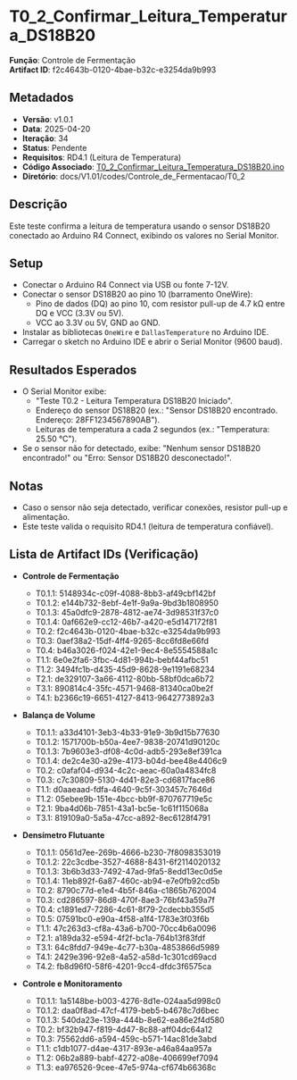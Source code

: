 # T0_2_Confirmar_Leitura_Temperatura_DS18B20  
**Função**: Controle de Fermentação  
**Artifact ID**: f2c4643b-0120-4bae-b32c-e3254da9b993  

## Metadados  
- **Versão**: v1.0.1  
- **Data**: 2025-04-20  
- **Iteração**: 34  
- **Status**: Pendente  
- **Requisitos**: RD4.1 (Leitura de Temperatura)  
- **Código Associado**: [T0_2_Confirmar_Leitura_Temperatura_DS18B20.ino](./T0_2_Confirmar_Leitura_Temperatura_DS18B20.ino)  
- **Diretório**: docs/V1.01/codes/Controle_de_Fermentacao/T0_2  

## Descrição  
Este teste confirma a leitura de temperatura usando o sensor DS18B20 conectado ao Arduino R4 Connect, exibindo os valores no Serial Monitor.  

## Setup  
- Conectar o Arduino R4 Connect via USB ou fonte 7-12V.  
- Conectar o sensor DS18B20 ao pino 10 (barramento OneWire):  
  - Pino de dados (DQ) ao pino 10, com resistor pull-up de 4.7 kΩ entre DQ e VCC (3.3V ou 5V).  
  - VCC ao 3.3V ou 5V, GND ao GND.  
- Instalar as bibliotecas `OneWire` e `DallasTemperature` no Arduino IDE.  
- Carregar o sketch no Arduino IDE e abrir o Serial Monitor (9600 baud).  

## Resultados Esperados  
- O Serial Monitor exibe:  
  - "Teste T0.2 - Leitura Temperatura DS18B20 Iniciado".  
  - Endereço do sensor DS18B20 (ex.: "Sensor DS18B20 encontrado. Endereço: 28FF1234567890AB").  
  - Leituras de temperatura a cada 2 segundos (ex.: "Temperatura: 25.50 °C").  
- Se o sensor não for detectado, exibe: "Nenhum sensor DS18B20 encontrado!" ou "Erro: Sensor DS18B20 desconectado!".  

## Notas  
- Caso o sensor não seja detectado, verificar conexões, resistor pull-up e alimentação.  
- Este teste valida o requisito RD4.1 (leitura de temperatura confiável).  

## Lista de Artifact IDs (Verificação)  
- **Controle de Fermentação**  
  - T0.1.1: 5148934c-c09f-4088-8bb3-af49cbf142bf  
  - T0.1.2: e144b732-8ebf-4e1f-9a9a-9bd3b1808950  
  - T0.1.3: 45a0dfc9-2878-4812-ae74-3d98531f37c0  
  - T0.1.4: 0af662e9-cc12-46b7-a420-e5d147172f81  
  - T0.2: f2c4643b-0120-4bae-b32c-e3254da9b993  
  - T0.3: 0aef38a2-15df-4ff4-9265-8cc6fd8e66fd  
  - T0.4: b46a3026-f024-42e1-9ec4-8e5554588a1c  
  - T1.1: 6e0e2fa6-3fbc-4d81-994b-bebf44afbc51  
  - T1.2: 3494fc1b-d435-45d9-8628-9e1191e68234  
  - T2.1: de329107-3a66-4112-80bb-58bf0dca6b72  
  - T3.1: 890814c4-35fc-4571-9468-81340ca0be2f  
  - T4.1: b2366c19-6651-4127-8413-9642773892a3  

- **Balança de Volume**  
  - T0.1.1: a33d4101-3eb3-4b33-91e9-3b9d15b77630  
  - T0.1.2: 1571700b-b50a-4ee7-9838-20741d90120c  
  - T0.1.3: 7b9603e3-df08-4c0d-adb5-293e8ef391ca  
  - T0.1.4: de2c4e30-a29e-4173-b04d-bee48e4406c9  
  - T0.2: c0afaf04-d934-4c2c-aeac-60a0a4834fc8  
  - T0.3: c7c30809-5130-4d41-82e3-cd6817face86  
  - T1.1: d0aaeaad-fdfa-4640-9c5f-303457c7646d  
  - T1.2: 05ebee9b-151e-4bcc-bb9f-870767719e5c  
  - T2.1: 9ba4d06b-7851-43a1-bc5e-1c61f115068a  
  - T3.1: 819109a0-5a5a-47cc-a892-8ec6128f4791  

- **Densímetro Flutuante**  
  - T0.1.1: 0561d7ee-269b-4666-b230-7f8098353019  
  - T0.1.2: 22c3cdbe-3527-4688-8431-6f2114020132  
  - T0.1.3: 3b6b3d33-7492-47ad-9fa5-8edd13ec0d5e  
  - T0.1.4: 11eb892f-6a87-460c-ab94-e7e0fb92cd5b  
  - T0.2: 8790c77d-e1e4-4b5f-846a-c1865b762004  
  - T0.3: cd286597-86d8-470f-8ae3-76bf43a59a7f  
  - T0.4: c1891ed7-7286-4c61-8f79-2cdecbb355d5  
  - T0.5: 07591bc0-e90a-4f58-a1f4-1783e3f03f6b  
  - T1.1: 47c263d3-cf8a-43a6-b700-70cc4b6a0096  
  - T2.1: a189da32-e594-4f2f-bc1a-764b13f83fdf  
  - T3.1: 64c8fdd7-949e-4c77-b30a-4853866d5989  
  - T4.1: 2429e396-92e8-4a52-a58d-1c301cd69acd  
  - T4.2: fb8d96f0-58f6-4201-9cc4-dfdc3f6575ca  

- **Controle e Monitoramento**  
  - T0.1.1: 1a5148be-b003-4276-8d1e-024aa5d998c0  
  - T0.1.2: daa0f8ad-47cf-4179-beb5-b4678c7d6bec  
  - T0.1.3: 540da23e-139a-444b-8e62-ea86e2f4d580  
  - T0.2: bf32b947-f819-4d47-8c88-aff04dc64a12  
  - T0.3: 75562dd6-a594-459c-b571-14ac81de3abd  
  - T1.1: c1db1077-d4ae-4317-893e-a46a84aa957a  
  - T1.2: 06b2a889-babf-4272-a08e-406699ef7094  
  - T1.3: ea976526-9cee-47e5-974a-cf674b66368c